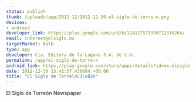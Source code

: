 ```yaml
--- 
status: publish
thumb: /uploads/app/2012-12/2012-12-30-el-siglo-de-torre-n.png
devices: 
- android
developer_link: https://plus.google.com/u/0/b/114127575999712316264/
email: internet@elsiglo.mx
targetMarket: Both
type: app
developer: Cia. Editora de la Laguna S.A. de C.V.
permalink: /app/el-siglo-de-torre-n
android_link: https://play.google.com/store/apps/details?id=mx.elsiglo.torreon
date: 2012-12-30 15:41:57.438804 +00:00
title: "El Siglo de Torre\xC3\xB3n"
---
```


El Siglo de Torreón Newspaper 
